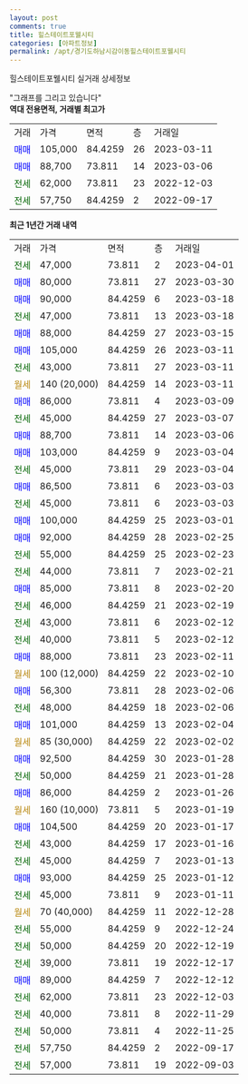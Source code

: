 ```yaml
---
layout: post
comments: true
title: 힐스테이트포웰시티
categories: [아파트정보]
permalink: /apt/경기도하남시감이동힐스테이트포웰시티
---
```


힐스테이트포웰시티 실거래 상세정보

<script type="text/javascript">
  google.charts.load('current', {'packages':['line', 'corechart']});
  google.charts.setOnLoadCallback(drawChart);

  function drawChart() {
    var data = new google.visualization.DataTable();
    data.addColumn('date', '거래일');
    data.addColumn('number', "매매");
    data.addColumn('number', "전세");
    data.addColumn('number', "전매");

    data.addRows([[new Date(Date.parse("2023-04-01")), null, 47000, null], [new Date(Date.parse("2023-03-30")), 80000, null, null], [new Date(Date.parse("2023-03-18")), 90000, null, null], [new Date(Date.parse("2023-03-18")), null, 47000, null], [new Date(Date.parse("2023-03-15")), 88000, null, null], [new Date(Date.parse("2023-03-11")), 105000, null, null], [new Date(Date.parse("2023-03-11")), null, 43000, null], [new Date(Date.parse("2023-03-11")), null, null, null], [new Date(Date.parse("2023-03-09")), 86000, null, null], [new Date(Date.parse("2023-03-07")), null, 45000, null], [new Date(Date.parse("2023-03-06")), 88700, null, null], [new Date(Date.parse("2023-03-04")), 103000, null, null], [new Date(Date.parse("2023-03-04")), null, 45000, null], [new Date(Date.parse("2023-03-03")), 86500, null, null], [new Date(Date.parse("2023-03-03")), null, 45000, null], [new Date(Date.parse("2023-03-01")), 100000, null, null], [new Date(Date.parse("2023-02-25")), 92000, null, null], [new Date(Date.parse("2023-02-23")), null, 55000, null], [new Date(Date.parse("2023-02-21")), null, 44000, null], [new Date(Date.parse("2023-02-20")), 85000, null, null], [new Date(Date.parse("2023-02-19")), null, 46000, null], [new Date(Date.parse("2023-02-12")), null, 43000, null], [new Date(Date.parse("2023-02-12")), null, 40000, null], [new Date(Date.parse("2023-02-11")), 88000, null, null], [new Date(Date.parse("2023-02-10")), null, null, null], [new Date(Date.parse("2023-02-06")), 56300, null, null], [new Date(Date.parse("2023-02-06")), null, 48000, null], [new Date(Date.parse("2023-02-04")), 101000, null, null], [new Date(Date.parse("2023-02-02")), null, null, null], [new Date(Date.parse("2023-01-28")), 92500, null, null], [new Date(Date.parse("2023-01-28")), null, 50000, null], [new Date(Date.parse("2023-01-26")), 86000, null, null], [new Date(Date.parse("2023-01-19")), null, null, null], [new Date(Date.parse("2023-01-17")), 104500, null, null], [new Date(Date.parse("2023-01-16")), null, 43000, null], [new Date(Date.parse("2023-01-13")), null, 45000, null], [new Date(Date.parse("2023-01-12")), 93000, null, null], [new Date(Date.parse("2023-01-11")), null, 45000, null], [new Date(Date.parse("2022-12-28")), null, null, null], [new Date(Date.parse("2022-12-24")), null, 55000, null], [new Date(Date.parse("2022-12-19")), null, 50000, null], [new Date(Date.parse("2022-12-17")), null, 39000, null], [new Date(Date.parse("2022-12-12")), 89000, null, null], [new Date(Date.parse("2022-12-03")), null, 62000, null], [new Date(Date.parse("2022-11-29")), null, 40000, null], [new Date(Date.parse("2022-11-25")), null, 50000, null], [new Date(Date.parse("2022-09-17")), null, 57750, null], [new Date(Date.parse("2022-09-03")), null, 57000, null]]);

    var options = {
      hAxis: {
        format: 'yyyy/MM/dd'
      },    
      lineWidth: 0,
      pointsVisible: true,    
      title: '최근 1년간 유형별 실거래가 분포',
      legend: { position: 'bottom' }
    };

    var formatter = new google.visualization.NumberFormat({pattern:'###,###'} );
    formatter.format(data, 1);
    formatter.format(data, 2);
    
    setTimeout(function() {
        var chart = new google.visualization.LineChart(document.getElementById('columnchart_material'));
        chart.draw(data, (options));
        document.getElementById('loading').style.display = 'none';
    }, 200);
  }
</script>


<div id="loading" style="z-index:20; display: block; margin-left: 0px">"그래프를 그리고 있습니다"</div>
<div id="columnchart_material" style="width: 95%; margin-left: 0px; display: block"></div>
<!-- contents start -->
<b>역대 전용면적, 거래별 최고가</b>
<table class="sortable">
    <tr>
      <td>거래</td>
      <td>가격</td>
      <td>면적</td>
      <td>층</td>
      <td>거래일</td>
    </tr>
        <tr>
          <td><a style="color: blue">매매</a></td>
          <td>105,000</td>
          <td>84.4259</td>
          <td>26</td>
          <td>2023-03-11</td>
        </tr>            <tr>
          <td><a style="color: blue">매매</a></td>
          <td>88,700</td>
          <td>73.811</td>
          <td>14</td>
          <td>2023-03-06</td>
        </tr>        
        <tr>
              <td><a style="color: darkgreen">전세</a></td>
              <td>62,000</td>
              <td>73.811</td>
              <td>23</td>
              <td>2022-12-03</td>
            </tr>            <tr>
              <td><a style="color: darkgreen">전세</a></td>
              <td>57,750</td>
              <td>84.4259</td>
              <td>2</td>
              <td>2022-09-17</td>
            </tr>        
    
</table>

<b>최근 1년간 거래 내역</b>

<table class="sortable">
    <tr>
      <td>거래</td>
      <td>가격</td>
      <td>면적</td>
      <td>층</td>
      <td>거래일</td>
    </tr>
    <tr>
      <td><a style="color: darkgreen">전세</a></td>
      <td>47,000</td>
      <td>73.811</td>
      <td>2</td>
      <td>2023-04-01</td>
    </tr>          <tr>
      <td><a style="color: blue">매매</a></td>
      <td>80,000</td>
      <td>73.811</td>
      <td>27</td>
      <td>2023-03-30</td>
    </tr>          <tr>
      <td><a style="color: blue">매매</a></td>
      <td>90,000</td>
      <td>84.4259</td>
      <td>6</td>
      <td>2023-03-18</td>
    </tr>          <tr>
      <td><a style="color: darkgreen">전세</a></td>
      <td>47,000</td>
      <td>73.811</td>
      <td>13</td>
      <td>2023-03-18</td>
    </tr>          <tr>
      <td><a style="color: blue">매매</a></td>
      <td>88,000</td>
      <td>84.4259</td>
      <td>27</td>
      <td>2023-03-15</td>
    </tr>          <tr>
      <td><a style="color: blue">매매</a></td>
      <td>105,000</td>
      <td>84.4259</td>
      <td>26</td>
      <td>2023-03-11</td>
    </tr>          <tr>
      <td><a style="color: darkgreen">전세</a></td>
      <td>43,000</td>
      <td>73.811</td>
      <td>27</td>
      <td>2023-03-11</td>
    </tr>          <tr>
      <td><a style="color: darkgoldenrod">월세</a></td>
      <td>140 (20,000)</td>
      <td>84.4259</td>
      <td>14</td>
      <td>2023-03-11</td>
    </tr>          <tr>
      <td><a style="color: blue">매매</a></td>
      <td>86,000</td>
      <td>73.811</td>
      <td>4</td>
      <td>2023-03-09</td>
    </tr>          <tr>
      <td><a style="color: darkgreen">전세</a></td>
      <td>45,000</td>
      <td>84.4259</td>
      <td>27</td>
      <td>2023-03-07</td>
    </tr>          <tr>
      <td><a style="color: blue">매매</a></td>
      <td>88,700</td>
      <td>73.811</td>
      <td>14</td>
      <td>2023-03-06</td>
    </tr>          <tr>
      <td><a style="color: blue">매매</a></td>
      <td>103,000</td>
      <td>84.4259</td>
      <td>9</td>
      <td>2023-03-04</td>
    </tr>          <tr>
      <td><a style="color: darkgreen">전세</a></td>
      <td>45,000</td>
      <td>73.811</td>
      <td>29</td>
      <td>2023-03-04</td>
    </tr>          <tr>
      <td><a style="color: blue">매매</a></td>
      <td>86,500</td>
      <td>73.811</td>
      <td>6</td>
      <td>2023-03-03</td>
    </tr>          <tr>
      <td><a style="color: darkgreen">전세</a></td>
      <td>45,000</td>
      <td>73.811</td>
      <td>6</td>
      <td>2023-03-03</td>
    </tr>          <tr>
      <td><a style="color: blue">매매</a></td>
      <td>100,000</td>
      <td>84.4259</td>
      <td>25</td>
      <td>2023-03-01</td>
    </tr>          <tr>
      <td><a style="color: blue">매매</a></td>
      <td>92,000</td>
      <td>84.4259</td>
      <td>28</td>
      <td>2023-02-25</td>
    </tr>          <tr>
      <td><a style="color: darkgreen">전세</a></td>
      <td>55,000</td>
      <td>84.4259</td>
      <td>25</td>
      <td>2023-02-23</td>
    </tr>          <tr>
      <td><a style="color: darkgreen">전세</a></td>
      <td>44,000</td>
      <td>73.811</td>
      <td>7</td>
      <td>2023-02-21</td>
    </tr>          <tr>
      <td><a style="color: blue">매매</a></td>
      <td>85,000</td>
      <td>73.811</td>
      <td>8</td>
      <td>2023-02-20</td>
    </tr>          <tr>
      <td><a style="color: darkgreen">전세</a></td>
      <td>46,000</td>
      <td>84.4259</td>
      <td>21</td>
      <td>2023-02-19</td>
    </tr>          <tr>
      <td><a style="color: darkgreen">전세</a></td>
      <td>43,000</td>
      <td>73.811</td>
      <td>6</td>
      <td>2023-02-12</td>
    </tr>          <tr>
      <td><a style="color: darkgreen">전세</a></td>
      <td>40,000</td>
      <td>73.811</td>
      <td>5</td>
      <td>2023-02-12</td>
    </tr>          <tr>
      <td><a style="color: blue">매매</a></td>
      <td>88,000</td>
      <td>73.811</td>
      <td>23</td>
      <td>2023-02-11</td>
    </tr>          <tr>
      <td><a style="color: darkgoldenrod">월세</a></td>
      <td>100 (12,000)</td>
      <td>84.4259</td>
      <td>22</td>
      <td>2023-02-10</td>
    </tr>          <tr>
      <td><a style="color: blue">매매</a></td>
      <td>56,300</td>
      <td>73.811</td>
      <td>28</td>
      <td>2023-02-06</td>
    </tr>          <tr>
      <td><a style="color: darkgreen">전세</a></td>
      <td>48,000</td>
      <td>84.4259</td>
      <td>18</td>
      <td>2023-02-06</td>
    </tr>          <tr>
      <td><a style="color: blue">매매</a></td>
      <td>101,000</td>
      <td>84.4259</td>
      <td>13</td>
      <td>2023-02-04</td>
    </tr>          <tr>
      <td><a style="color: darkgoldenrod">월세</a></td>
      <td>85 (30,000)</td>
      <td>84.4259</td>
      <td>22</td>
      <td>2023-02-02</td>
    </tr>          <tr>
      <td><a style="color: blue">매매</a></td>
      <td>92,500</td>
      <td>84.4259</td>
      <td>30</td>
      <td>2023-01-28</td>
    </tr>          <tr>
      <td><a style="color: darkgreen">전세</a></td>
      <td>50,000</td>
      <td>84.4259</td>
      <td>21</td>
      <td>2023-01-28</td>
    </tr>          <tr>
      <td><a style="color: blue">매매</a></td>
      <td>86,000</td>
      <td>84.4259</td>
      <td>2</td>
      <td>2023-01-26</td>
    </tr>          <tr>
      <td><a style="color: darkgoldenrod">월세</a></td>
      <td>160 (10,000)</td>
      <td>73.811</td>
      <td>5</td>
      <td>2023-01-19</td>
    </tr>          <tr>
      <td><a style="color: blue">매매</a></td>
      <td>104,500</td>
      <td>84.4259</td>
      <td>20</td>
      <td>2023-01-17</td>
    </tr>          <tr>
      <td><a style="color: darkgreen">전세</a></td>
      <td>43,000</td>
      <td>84.4259</td>
      <td>17</td>
      <td>2023-01-16</td>
    </tr>          <tr>
      <td><a style="color: darkgreen">전세</a></td>
      <td>45,000</td>
      <td>84.4259</td>
      <td>7</td>
      <td>2023-01-13</td>
    </tr>          <tr>
      <td><a style="color: blue">매매</a></td>
      <td>93,000</td>
      <td>84.4259</td>
      <td>25</td>
      <td>2023-01-12</td>
    </tr>          <tr>
      <td><a style="color: darkgreen">전세</a></td>
      <td>45,000</td>
      <td>73.811</td>
      <td>9</td>
      <td>2023-01-11</td>
    </tr>          <tr>
      <td><a style="color: darkgoldenrod">월세</a></td>
      <td>70 (40,000)</td>
      <td>84.4259</td>
      <td>11</td>
      <td>2022-12-28</td>
    </tr>          <tr>
      <td><a style="color: darkgreen">전세</a></td>
      <td>55,000</td>
      <td>84.4259</td>
      <td>9</td>
      <td>2022-12-24</td>
    </tr>          <tr>
      <td><a style="color: darkgreen">전세</a></td>
      <td>50,000</td>
      <td>84.4259</td>
      <td>20</td>
      <td>2022-12-19</td>
    </tr>          <tr>
      <td><a style="color: darkgreen">전세</a></td>
      <td>39,000</td>
      <td>73.811</td>
      <td>19</td>
      <td>2022-12-17</td>
    </tr>          <tr>
      <td><a style="color: blue">매매</a></td>
      <td>89,000</td>
      <td>84.4259</td>
      <td>7</td>
      <td>2022-12-12</td>
    </tr>          <tr>
      <td><a style="color: darkgreen">전세</a></td>
      <td>62,000</td>
      <td>73.811</td>
      <td>23</td>
      <td>2022-12-03</td>
    </tr>          <tr>
      <td><a style="color: darkgreen">전세</a></td>
      <td>40,000</td>
      <td>73.811</td>
      <td>8</td>
      <td>2022-11-29</td>
    </tr>          <tr>
      <td><a style="color: darkgreen">전세</a></td>
      <td>50,000</td>
      <td>73.811</td>
      <td>4</td>
      <td>2022-11-25</td>
    </tr>          <tr>
      <td><a style="color: darkgreen">전세</a></td>
      <td>57,750</td>
      <td>84.4259</td>
      <td>2</td>
      <td>2022-09-17</td>
    </tr>          <tr>
      <td><a style="color: darkgreen">전세</a></td>
      <td>57,000</td>
      <td>73.811</td>
      <td>19</td>
      <td>2022-09-03</td>
    </tr>      </table>
<!-- contents end -->    

